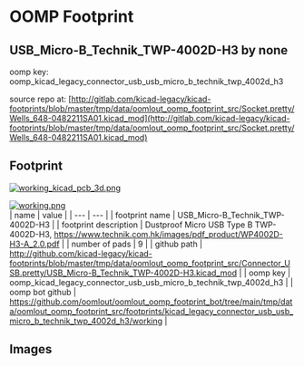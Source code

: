 # OOMP Footprint  
## USB_Micro-B_Technik_TWP-4002D-H3  by none  
  
oomp key: oomp_kicad_legacy_connector_usb_usb_micro_b_technik_twp_4002d_h3  
  
source repo at: [http://gitlab.com/kicad-legacy/kicad-footprints/blob/master/tmp/data/oomlout_oomp_footprint_src/Socket.pretty/Wells_648-0482211SA01.kicad_mod](http://gitlab.com/kicad-legacy/kicad-footprints/blob/master/tmp/data/oomlout_oomp_footprint_src/Socket.pretty/Wells_648-0482211SA01.kicad_mod)  
## Footprint  
  
[![working_kicad_pcb_3d.png](working_kicad_pcb_3d_600.png)](working_kicad_pcb_3d.png)  
  
[![working.png](working_600.png)](working.png)  
| name | value | 
| --- | --- | 
| footprint name | USB_Micro-B_Technik_TWP-4002D-H3 | 
| footprint description | Dustproof Micro USB Type B TWP-4002D-H3, https://www.technik.com.hk/images/pdf_product/WP4002D-H3-A_2.0.pdf | 
| number of pads | 9 | 
| github path | http://github.com/kicad-legacy/kicad-footprints/blob/master/tmp/data/oomlout_oomp_footprint_src/Connector_USB.pretty/USB_Micro-B_Technik_TWP-4002D-H3.kicad_mod | 
| oomp key | oomp_kicad_legacy_connector_usb_usb_micro_b_technik_twp_4002d_h3 | 
| oomp bot github | https://github.com/oomlout/oomlout_oomp_footprint_bot/tree/main/tmp/data/oomlout_oomp_footprint_src/footprints/kicad_legacy_connector_usb_usb_micro_b_technik_twp_4002d_h3/working | 
## Images  
